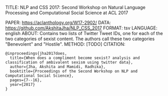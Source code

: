TITLE: NLP and CSS 2017: Second Workshop on Natural Language Processing and Computational Social Science at ACL 2017

PAPER: https://aclanthology.org/W17-2902/
DATA: https://github.com/AkshitaJha/NLP_CSS_2017
FORMAT: tsv
LANGUAGE: english
ABOUT: Contains two lists of Twitter Tweet IDs, one for each of the two categories of sexist content. The authors call these two categories "Benevolent" and "Hostile".
METHOD: [TODO]
CITATION:
```
@inproceedings{jha2017does,
  title={When does a compliment become sexist? analysis and classification of ambivalent sexism using twitter data},
  author={Jha, Akshita and Mamidi, Radhika},
  booktitle={Proceedings of the Second Workshop on NLP and Computational Social Science},
  pages={7--16},
  year={2017}
}
```